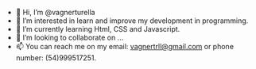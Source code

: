 - 👋 Hi, I’m @vagnerturella
- 👀 I’m interested in learn and improve my development in programming.
- 🌱 I’m currently learning Html, CSS and Javascript.
- 💞️ I’m looking to collaborate on ...
- 📫 You can reach me on my email: vagnertrll@gmail.com or phone number: (54)999517251.

<!---
vagnerturella/vagnerturella is a ✨ special ✨ repository because its `README.md` (this file) appears on your GitHub profile.
You can click the Preview link to take a look at your changes.
--->
